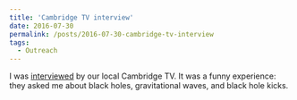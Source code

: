```yaml
---
title: 'Cambridge TV interview'
date: 2016-07-30
permalink: /posts/2016-07-30-cambridge-tv-interview
tags:
  - Outreach
---
```


I was [interviewed](<http://archive.cambridge-tv.co.uk/davide-gerosa-black-holes/>) by our local Cambridge TV. It was a funny experience: they asked me about black holes, gravitational waves, and black hole kicks.

